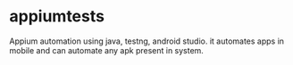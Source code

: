 # appiumtests
Appium automation using java, testng, android studio. it automates apps in mobile and can automate any apk present in system. 
